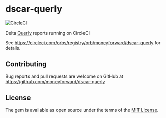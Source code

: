 # dscar-querly

[![CircleCI](https://circleci.com/gh/moneyforward/dscar-querly.svg?style=svg)](https://circleci.com/gh/moneyforward/dscar-querly)

Delta [Querly](https://github.com/soutaro/querly) reports running on CircleCI

See https://circleci.com/orbs/registry/orb/moneyforward/dscar-querly for details.

## Contributing
Bug reports and pull requests are welcome on GitHub at https://github.com/moneyforward/dscar-querly

## License
The gem is available as open source under the terms of the [MIT License](https://opensource.org/licenses/MIT).
